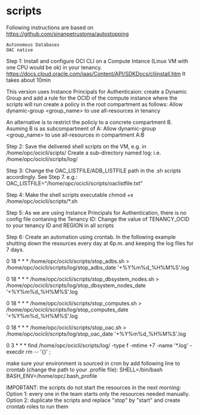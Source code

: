 # scripts


Following instructions are based on https://github.com/sinanpetrustoma/autostopping

    Autonomous Databases
    OAC native

Step 1: Install and configure OCI CLI on a Compute Intance (Linux VM with one CPU would be ok) in your tenancy. https://docs.cloud.oracle.com/iaas/Content/API/SDKDocs/cliinstall.htm It takes about 10min

This version uses Instance Principals for Authenticaion: create a Dynamic Group and add a rule for the OCID of the compute instance where the scripts will run create a policy in the root compartment as follows: Allow dynamic-group <group_name> to use all-resources in tenancy

An alternative is to restrict the policiy to a concrete compartment B. Asuming B is as subcompartment of A: Allow dynamic-group <group_name> to use all-resources in compartment A:B

Step 2: Save the delivered shell scripts on the VM, e.g. in /home/opc/ocicli/scipts/ Create a sub-directory named log: i.e. /home/opc/ocicli/scripts/log/

Step 3: Change the OAC_LISTFILE/ADB_LISTFILE path in the .sh scripts accordingly. See Step 7. e.g.: OAC_LISTFILE="/home/opc/ocicli/scripts/oaclistfile.txt"

Step 4: Make the shell scripts executable chmod +x /home/opc/ocicli/scripts/*.sh

Step 5: As we are using Instance Principals for Authentication, there is no config file contaning the Tenancy ID: Change the value of TENANCY_OCID to your tenancy ID and REGION in all scripts

Step 6: Create an automation using crontab. In the following example shutting down the resources every day at 6p.m. and keeping the log files for 7 days. 

0 18 * * * /home/opc/ocicli/scripts/stop_adbs.sh > /home/opc/ocicli/scripts/log/stop_adbs_date '+\%Y\%m\%d_\%H\%M\%S'.log 

0 18 * * * /home/opc/ocicli/scripts/stop_dbsystem_nodes.sh > /home/opc/ocicli/scripts/log/stop_dbsystem_nodes_date '+\%Y\%m\%d_\%H\%M\%S'.log 

0 18 * * * /home/opc/ocicli/scripts/stop_computes.sh > /home/opc/ocicli/scripts/log/stop_computes_date '+\%Y\%m\%d_\%H\%M\%S'.log 

0 18 * * * /home/opc/ocicli/scripts/stop_oac.sh > /home/opc/ocicli/scripts/log/stop_oac_date '+\%Y\%m\%d_\%H\%M\%S'.log 

0 3 * * * find /home/opc/ocicli/scripts/log/ -type f -mtime +7 -name '*.log' -execdir rm -- '{}' ;

make sure your environment is sourced in cron by add following line to crontab (change the path to your .profile file): SHELL=/bin/bash BASH_ENV=/home/opc/.bash_profile

IMPORTANT: the scripts do not start the resources in the next morning: Option 1: every one in the team starts only the resources needed manually. Option 2: duplicate the scripts and replace "stop" by "start" and create crontab roles to run them
